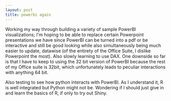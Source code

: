 ```yaml
---
layout: post
title: powerbi again
---
```


Working my way through building a variety of sample PowerBI visualizations; I'm hoping to be able to replace certain Powerpoint presentations we have since PowerBI can be turned into a pdf or be interactive and still be good looking while also simultaneously being much easier to update, datawise (of the entirety of the Office Suite, I dislike Powerpoint the most). Also slowly learning to use DAX. One downside so far is that I have to keep to using the 32 bit version of PowerBI because the rest of my Office suite is 32bit, which unfortunately leads to peculiar interactions with anything 64 bit. 

Also testing to see how python interacts with PowerBI. As I understand it, R is well integrated but Python might not be. Wondering if I should just give in and learn the basics of R, if only to try out Shiny.